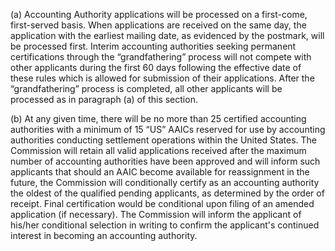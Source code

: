 (a) Accounting Authority applications will be processed on a first-come, first-served basis. When applications are received on the same day, the application with the earliest mailing date, as evidenced by the postmark, will be processed first. Interim accounting authorities seeking permanent certifications through the “grandfathering” process will not compete with other applicants during the first 60 days following the effective date of these rules which is allowed for submission of their applications. After the “grandfathering” process is completed, all other applicants will be processed as in paragraph (a) of this section.

(b) At any given time, there will be no more than 25 certified accounting authorities with a minimum of 15 “US” AAICs reserved for use by accounting authorities conducting settlement operations within the United States. The Commission will retain all valid applications received after the maximum number of accounting authorities have been approved and will inform such applicants that should an AAIC become available for reassignment in the future, the Commission will conditionally certify as an accounting authority the oldest of the qualified pending applicants, as determined by the order of receipt. Final certification would be conditional upon filing of an amended application (if necessary). The Commission will inform the applicant of his/her conditional selection in writing to confirm the applicant's continued interest in becoming an accounting authority.

